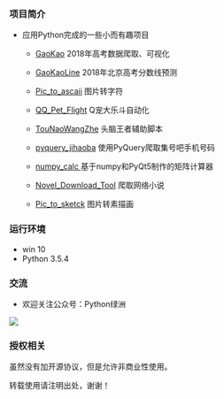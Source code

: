 ### 项目简介


* 应用Python完成的一些小而有趣项目
	* [GaoKao](https://github.com/stormdony/python_demo/tree/master/GaoKao)   			2018年高考数据爬取、可视化
	* [GaoKaoLine](https://github.com/stormdony/python_demo/tree/master/GaokaoLine)  		2018年北京高考分数线预测
	* [Pic_to_ascaii](https://github.com/stormdony/python_demo/tree/master/Pic_to_ascaii) 	图片转字符
	* [QQ_Pet_Flight](https://github.com/stormdony/python_demo/tree/master/QQ_Pet_Fight)		Q宠大乐斗自动化
	* [TouNaoWangZhe](https://github.com/stormdony/python_demo/tree/master/TouNaoWangZhe)   	头脑王者辅助脚本
	* [pyquery_jihaoba](https://github.com/stormdony/python_demo/tree/master/pyquery_jihaoba)	使用PyQuery爬取集号吧手机号码
	
	* [numpy_calc ](https://github.com/stormdony/python_demo/tree/master/numpy_calc) 基于numpy和PyQt5制作的矩阵计算器
	* [Novel_Download_Tool](https://github.com/stormdony/python_demo/tree/master/Novel_Download_Tool) 爬取网络小说
	* [Pic_to_sketck](https://github.com/stormdony/python_demo/tree/master/Pic_to_sketch) 图片转素描画
	
	

### 运行环境

* win 10
* Python 3.5.4




### 交流

* 欢迎关注公众号：Python绿洲

![](https://i.imgur.com/uhBvX0N.jpg)


### 授权相关

虽然没有加开源协议，但是允许非商业性使用。

转载使用请注明出处，谢谢！


